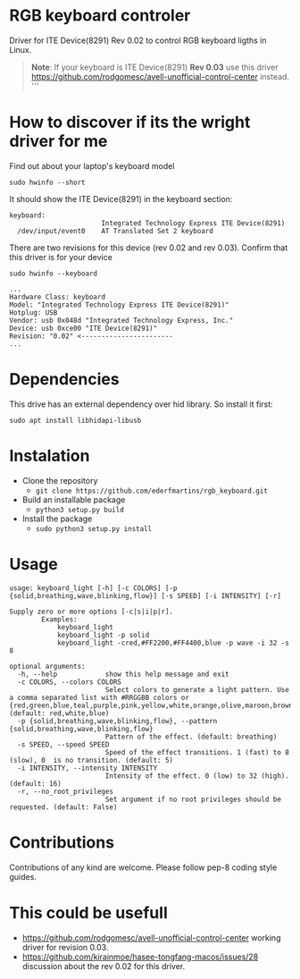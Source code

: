 # RGB keyboard controler

Driver for ITE Device(8291) Rev 0.02 to control RGB keyboard ligths in Linux.

> **Note**:
> If your keyboard is ITE Device(8291) **Rev 0.03** use this driver https://github.com/rodgomesc/avell-unofficial-control-center instead.
'''

# How to discover if its the wright driver for me

Find out about your laptop's keyboard model

`sudo hwinfo --short`

It should show the ITE Device(8291) in the keyboard section:

```
keyboard:
                       Integrated Technology Express ITE Device(8291)
  /dev/input/event0    AT Translated Set 2 keyboard
```

There are two revisions for this device (rev 0.02 and rev 0.03). Confirm that this driver is for your device

`sudo hwinfo --keyboard`

```
...
Hardware Class: keyboard
Model: "Integrated Technology Express ITE Device(8291)"
Hotplug: USB
Vendor: usb 0x048d "Integrated Technology Express, Inc."
Device: usb 0xce00 "ITE Device(8291)"
Revision: "0.02" <-----------------------
...
```

# Dependencies

This drive has an external dependency over hid library. So install it first:

```
sudo apt install libhidapi-libusb
```

# Instalation


- Clone the repository
    - `git clone https://github.com/ederfmartins/rgb_keyboard.git`
- Build an installable package
    - `python3 setup.py build`
- Install the package
    - `sudo python3 setup.py install`


# Usage

```
usage: keyboard_light [-h] [-c COLORS] [-p {solid,breathing,wave,blinking,flow}] [-s SPEED] [-i INTENSITY] [-r]

Supply zero or more options [-c|s|i|p|r].
        Examples:
            keyboard_light
            keyboard_light -p solid
            keyboard_light -cred,#FF2200,#FF4400,blue -p wave -i 32 -s 8

optional arguments:
  -h, --help            show this help message and exit
  -c COLORS, --colors COLORS
                        Select colors to generate a light pattern. Use a comma separated list with #RRGGBB colors or {red,green,blue,teal,purple,pink,yellow,white,orange,olive,maroon,brown,gray,skyblue,navy,crimson,darkgreen,lightgreen,gold,violet}. (default: red,white,blue)
  -p {solid,breathing,wave,blinking,flow}, --pattern {solid,breathing,wave,blinking,flow}
                        Pattern of the effect. (default: breathing)
  -s SPEED, --speed SPEED
                        Speed of the effect transitions. 1 (fast) to 8 (slow), 0  is no transition. (default: 5)
  -i INTENSITY, --intensity INTENSITY
                        Intensity of the effect. 0 (low) to 32 (high). (default: 16)
  -r, --no_root_privileges
                        Set argument if no root privileges should be requested. (default: False)
```

# Contributions

Contributions of any kind are welcome. Please follow pep-8 coding style guides.

# This could be usefull

- https://github.com/rodgomesc/avell-unofficial-control-center working driver for revision 0.03.
- https://github.com/kirainmoe/hasee-tongfang-macos/issues/28 discussion about the rev 0.02 for this driver.
